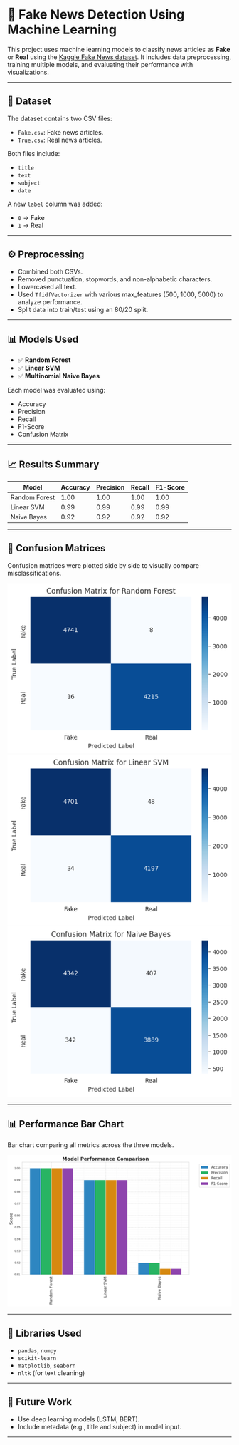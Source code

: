 # 📰 Fake News Detection Using Machine Learning

This project uses machine learning models to classify news articles as **Fake** or **Real** using the [Kaggle Fake News dataset](https://www.kaggle.com/clmentbisaillon/fake-and-real-news-dataset). It includes data preprocessing, training multiple models, and evaluating their performance with visualizations.

---

## 📁 Dataset

The dataset contains two CSV files:

- `Fake.csv`: Fake news articles.
- `True.csv`: Real news articles.

Both files include:
- `title`
- `text`
- `subject`
- `date`

A new `label` column was added:  
- `0` → Fake  
- `1` → Real

---

## ⚙️ Preprocessing

- Combined both CSVs.
- Removed punctuation, stopwords, and non-alphabetic characters.
- Lowercased all text.
- Used `TfidfVectorizer` with various max_features (500, 1000, 5000) to analyze performance.
- Split data into train/test using an 80/20 split.

---

## 📊 Models Used

- ✅ **Random Forest**
- ✅ **Linear SVM**
- ✅ **Multinomial Naive Bayes**

Each model was evaluated using:
- Accuracy
- Precision
- Recall
- F1-Score
- Confusion Matrix

---

## 📈 Results Summary

| Model          | Accuracy | Precision | Recall | F1-Score |
|----------------|----------|-----------|--------|----------|
| Random Forest  | 1.00     | 1.00      | 1.00   | 1.00     |
| Linear SVM     | 0.99     | 0.99      | 0.99   | 0.99     |
| Naive Bayes    | 0.92     | 0.92      | 0.92   | 0.92     |

---

## 🧩 Confusion Matrices

Confusion matrices were plotted side by side to visually compare misclassifications.

![Random Forest](images/cm_rf.png)
![Linear SVM](images/cm_lsvm.png)
![Naive Bayes](images/cm_nb.png)

---

## 📊 Performance Bar Chart

Bar chart comparing all metrics across the three models.

![Performance Bar Chart](images/Model_Performance_Barchart.png)

---

## 🔧 Libraries Used

- `pandas`, `numpy`
- `scikit-learn`
- `matplotlib`, `seaborn`
- `nltk` (for text cleaning)

---


## 📌 Future Work

- Use deep learning models (LSTM, BERT).
- Include metadata (e.g., title and subject) in model input.

---

